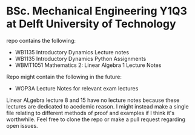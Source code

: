 # BSc. Mechanical Engineering Y1Q3 at Delft University of Technology

repo contains the following:
  - WB1135 Introductory Dynamics Lecture notes
  - WB1135 Introductory Dynamics Python Assignments
  - WBMT1051 Mathematics 2: Linear Algebra 1 Lecture Notes
  
Repo might contain the following in the future:
  - WOP3A Lecture Notes for relevant exam lectures
 

Linear ALgebra lecture 8 and 15 have no lecture notes because these lectures are dedicated to
acedemic reason. I might instead make a single file relating to different methods of proof and 
examples if I think it's worthwhile.
Feel free to clone the repo or make a pull request regarding open issues.
